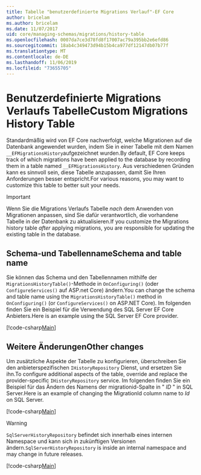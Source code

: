 ```yaml
---
title: Tabelle "benutzerdefinierte Migrations Verlauf"-EF Core
author: bricelam
ms.author: bricelam
ms.date: 11/07/2017
uid: core/managing-schemas/migrations/history-table
ms.openlocfilehash: 0007da7ce3d78fd8f17007ac79a395bb2e6efd86
ms.sourcegitcommit: 18ab4c349473d94b15b4ca977df12147db07b77f
ms.translationtype: MT
ms.contentlocale: de-DE
ms.lasthandoff: 11/06/2019
ms.locfileid: "73655705"
---
```

# <a name="custom-migrations-history-table"></a><span data-ttu-id="4100f-102">Benutzerdefinierte Migrations Verlaufs Tabelle</span><span class="sxs-lookup"><span data-stu-id="4100f-102">Custom Migrations History Table</span></span>

<span data-ttu-id="4100f-103">Standardmäßig wird von EF Core nachverfolgt, welche Migrationen auf die Datenbank angewendet wurden, indem Sie in einer Tabelle mit dem Namen `__EFMigrationsHistory`aufgezeichnet wurden.</span><span class="sxs-lookup"><span data-stu-id="4100f-103">By default, EF Core keeps track of which migrations have been applied to the database by recording them in a table named `__EFMigrationsHistory`.</span></span> <span data-ttu-id="4100f-104">Aus verschiedenen Gründen kann es sinnvoll sein, diese Tabelle anzupassen, damit Sie Ihren Anforderungen besser entspricht.</span><span class="sxs-lookup"><span data-stu-id="4100f-104">For various reasons, you may want to customize this table to better suit your needs.</span></span>

> [!IMPORTANT]
> <span data-ttu-id="4100f-105">Wenn Sie die Migrations Verlaufs Tabelle *nach* dem Anwenden von Migrationen anpassen, sind Sie dafür verantwortlich, die vorhandene Tabelle in der Datenbank zu aktualisieren.</span><span class="sxs-lookup"><span data-stu-id="4100f-105">If you customize the Migrations history table *after* applying migrations, you are responsible for updating the existing table in the database.</span></span>

## <a name="schema-and-table-name"></a><span data-ttu-id="4100f-106">Schema-und Tabellenname</span><span class="sxs-lookup"><span data-stu-id="4100f-106">Schema and table name</span></span>

<span data-ttu-id="4100f-107">Sie können das Schema und den Tabellennamen mithilfe der `MigrationsHistoryTable()`-Methode in `OnConfiguring()` (oder `ConfigureServices()` auf ASP.net Core) ändern.</span><span class="sxs-lookup"><span data-stu-id="4100f-107">You can change the schema and table name using the `MigrationsHistoryTable()` method in `OnConfiguring()` (or `ConfigureServices()` on ASP.NET Core).</span></span> <span data-ttu-id="4100f-108">Im folgenden finden Sie ein Beispiel für die Verwendung des SQL Server EF Core Anbieters.</span><span class="sxs-lookup"><span data-stu-id="4100f-108">Here is an example using the SQL Server EF Core provider.</span></span>

[!code-csharp[Main](../../../../samples/core/Schemas/Migrations/MigrationTableNameContext.cs#TableNameContext)]

## <a name="other-changes"></a><span data-ttu-id="4100f-109">Weitere Änderungen</span><span class="sxs-lookup"><span data-stu-id="4100f-109">Other changes</span></span>

<span data-ttu-id="4100f-110">Um zusätzliche Aspekte der Tabelle zu konfigurieren, überschreiben Sie den anbieterspezifischen `IHistoryRepository` Dienst, und ersetzen Sie ihn.</span><span class="sxs-lookup"><span data-stu-id="4100f-110">To configure additional aspects of the table, override and replace the provider-specific `IHistoryRepository` service.</span></span> <span data-ttu-id="4100f-111">Im folgenden finden Sie ein Beispiel für das Ändern des Namens der migrationid-Spalte in " *ID* " in SQL Server.</span><span class="sxs-lookup"><span data-stu-id="4100f-111">Here is an example of changing the MigrationId column name to *Id* on SQL Server.</span></span>

[!code-csharp[Main](../../../../samples/core/Schemas/Migrations/MyHistoryRepository.cs#HistoryRepositoryContext)]

> [!WARNING]
> <span data-ttu-id="4100f-112">`SqlServerHistoryRepository` befindet sich innerhalb eines internen Namespace und kann sich in zukünftigen Versionen ändern.</span><span class="sxs-lookup"><span data-stu-id="4100f-112">`SqlServerHistoryRepository` is inside an internal namespace and may change in future releases.</span></span>

[!code-csharp[Main](../../../../samples/core/Schemas/Migrations/MyHistoryRepository.cs#HistoryRepository)]
